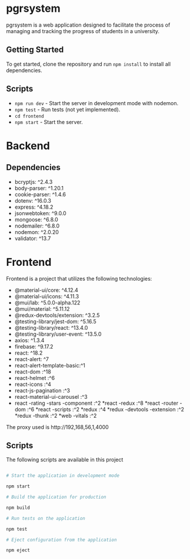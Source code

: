 # pgrsystem

pgrsystem is a web application designed to facilitate the process of managing and tracking the progress of students in a university.

## Getting Started

To get started, clone the repository and run `npm install` to install all dependencies.

## Scripts

- `npm run dev` - Start the server in development mode with nodemon.
- `npm test` - Run tests (not yet implemented).
- `cd frontend`
- `npm start` - Start the server.


# Backend

## Dependencies

- bcryptjs: ^2.4.3
- body-parser: ^1.20.1
- cookie-parser: ^1.4.6
- dotenv: ^16.0.3
- express: ^4.18.2
- jsonwebtoken: ^9.0.0
- mongoose: ^6.8.0
- nodemailer: ^6.8.0
- nodemon: ^2.0.20
- validator: ^13.7

# Frontend

Frontend is a project that utilizes the following technologies:

- @material-ui/core: ^4.12.4
- @material-ui/icons: ^4.11.3
- @mui/lab: ^5.0.0-alpha.122
- @mui/material: ^5.11.12
- @redux-devtools/extension: ^3.2.5
- @testing-library/jest-dom: ^5.16.5
- @testing-library/react: ^13.4.0
- @testing-library/user-event: ^13.5.0
- axios: ^1.3.4
- firebase: ^9.17.2
- react: ^18.2
- react-alert: ^7
- react-alert-template-basic:^1
- react-dom :^18
- react-helmet :^6
- react-icons :^4
- react-js-pagination :^3
- react-material-ui-carousel :^3
- react -rating -stars -component :^2 *react -redux :^8 *react -router -dom :^6 *react -scripts :^2 *redux :^4 *redux -devtools -extension :^2 *redux -thunk :^2 \*web -vitals :^2

The proxy used is http://192,168,56,1,4000

## Scripts

The following scripts are available in this project

```bash

# Start the application in development mode

npm start

# Build the application for production

npm build

# Run tests on the application

npm test

# Eject configuration from the application

npm eject
```
